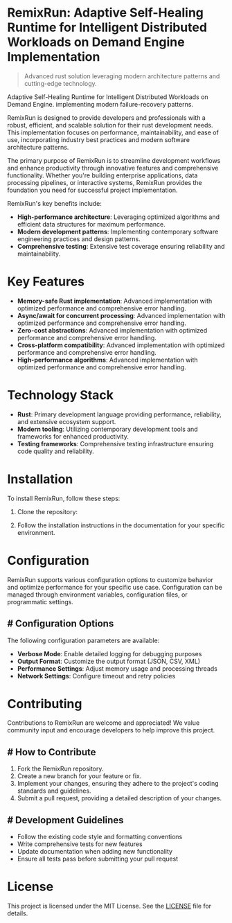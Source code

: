 <!-- fallback_RemixRun_20251003190748_15239 -->

# RemixRun: Adaptive Self-Healing Runtime for Intelligent Distributed Workloads on Demand Engine Implementation
> Advanced rust solution leveraging modern architecture patterns and cutting-edge technology.

Adaptive Self-Healing Runtime for Intelligent Distributed Workloads on Demand Engine. implementing modern failure-recovery patterns.

RemixRun is designed to provide developers and professionals with a robust, efficient, and scalable solution for their rust development needs. This implementation focuses on performance, maintainability, and ease of use, incorporating industry best practices and modern software architecture patterns.

The primary purpose of RemixRun is to streamline development workflows and enhance productivity through innovative features and comprehensive functionality. Whether you're building enterprise applications, data processing pipelines, or interactive systems, RemixRun provides the foundation you need for successful project implementation.

RemixRun's key benefits include:

* **High-performance architecture**: Leveraging optimized algorithms and efficient data structures for maximum performance.
* **Modern development patterns**: Implementing contemporary software engineering practices and design patterns.
* **Comprehensive testing**: Extensive test coverage ensuring reliability and maintainability.

# Key Features

* **Memory-safe Rust implementation**: Advanced implementation with optimized performance and comprehensive error handling.
* **Async/await for concurrent processing**: Advanced implementation with optimized performance and comprehensive error handling.
* **Zero-cost abstractions**: Advanced implementation with optimized performance and comprehensive error handling.
* **Cross-platform compatibility**: Advanced implementation with optimized performance and comprehensive error handling.
* **High-performance algorithms**: Advanced implementation with optimized performance and comprehensive error handling.

# Technology Stack

* **Rust**: Primary development language providing performance, reliability, and extensive ecosystem support.
* **Modern tooling**: Utilizing contemporary development tools and frameworks for enhanced productivity.
* **Testing frameworks**: Comprehensive testing infrastructure ensuring code quality and reliability.

# Installation

To install RemixRun, follow these steps:

1. Clone the repository:


2. Follow the installation instructions in the documentation for your specific environment.

# Configuration

RemixRun supports various configuration options to customize behavior and optimize performance for your specific use case. Configuration can be managed through environment variables, configuration files, or programmatic settings.

## # Configuration Options

The following configuration parameters are available:

* **Verbose Mode**: Enable detailed logging for debugging purposes
* **Output Format**: Customize the output format (JSON, CSV, XML)
* **Performance Settings**: Adjust memory usage and processing threads
* **Network Settings**: Configure timeout and retry policies

# Contributing

Contributions to RemixRun are welcome and appreciated! We value community input and encourage developers to help improve this project.

## # How to Contribute

1. Fork the RemixRun repository.
2. Create a new branch for your feature or fix.
3. Implement your changes, ensuring they adhere to the project's coding standards and guidelines.
4. Submit a pull request, providing a detailed description of your changes.

## # Development Guidelines

* Follow the existing code style and formatting conventions
* Write comprehensive tests for new features
* Update documentation when adding new functionality
* Ensure all tests pass before submitting your pull request

# License

This project is licensed under the MIT License. See the [LICENSE](https://github.com/Nurulika/RemixRun/blob/main/LICENSE) file for details.
